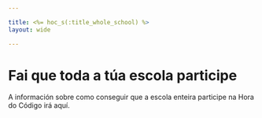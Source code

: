 ```yaml
---

title: <%= hoc_s(:title_whole_school) %>
layout: wide

---
```


# Fai que toda a túa escola participe

A información sobre como conseguir que a escola enteira participe na Hora do Código irá aquí.